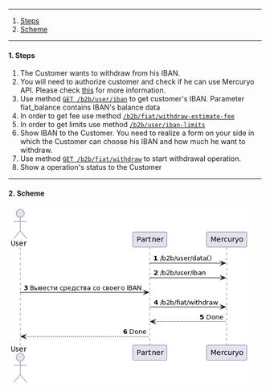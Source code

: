 ***

1. [Steps](#steps)
2. [Scheme](#scheme)

***

<a name="steps"></a>
#### 1. Steps

1. The Customer wants to withdraw from his IBAN.
2. You will need to authorize customer and check if he can use Mercuryo API. Please check [this](../new-sign-in/README.md) for more information.
3. Use method [`GET /b2b/user/iban`](https://sandbox-cryptosaas.mrcr.io/v1.6/comm-docs/index.html#api-B2B_User-IbanGet) to get customer's IBAN. Parameter fiat_balance contains IBAN's balance data
4. In order to get fee use method [`/b2b/fiat/withdraw-estimate-fee`](https://sandbox-cryptosaas.mrcr.io/v1.6/comm-docs/index.html#api-B2B_User-EstimateFeeIban)
5. In order to get limits use method  [`/b2b/user/iban-limits`](https://sandbox-cryptosaas.mrcr.io/v1.6/comm-docs/index.html#api-B2B_User-UserIbanLimits)
6. Show IBAN to the Customer. You need to realize a form on your side in which the Customer can choose his IBAN and how much he want to withdraw.
7. Use method [`GET /b2b/fiat/withdraw`]([https://sandbox-cryptosaas.mrcr.io/v1.6/comm-docs/index.html#api-B2B_User-IbanWithdraw](https://docs.google.com/document/d/13MGAmEM2EMyGk3Q6XpybVSQ1Yx7F14C6EK5UQsMQ1yo/edit?usp=sharing)) to start withdrawal operation.
8. Show a operation's status to the Customer

***

<a name="scheme"></a>
#### 2. Scheme

![new-withdraw](new-withdraw.png)
